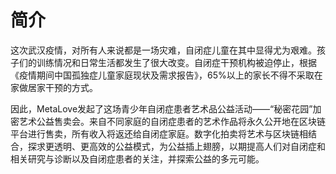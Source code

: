 # 简介

这次武汉疫情，对所有人来说都是一场灾难，自闭症儿童在其中显得尤为艰难。孩子们的训练情况和日常生活都发生了很大改变。自闭症干预机构被迫停止，根据《疫情期间中国孤独症儿童家庭现状及需求报告》，65%以上的家长不得不采取在家做居家干预的方式。

因此，MetaLove发起了这场青少年自闭症患者艺术品公益活动——“秘密花园”加密艺术公益售卖会。来自不同家庭的自闭症患者的艺术作品将永久公开地在区块链平台进行售卖，所有收入将返还给自闭症家庭。数字化拍卖将艺术与区块链相结合，探求更透明、更高效的公益模式，为公益插上翅膀，以期提高人们对自闭症和相关研究与诊断以及自闭症患者的关注，并探索公益的多元可能。

